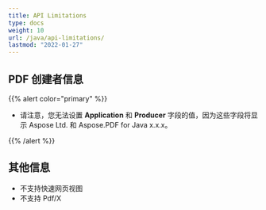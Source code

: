 ```yaml
---
title: API Limitations
type: docs
weight: 10
url: /java/api-limitations/
lastmod: "2022-01-27"
---
```


## PDF 创建者信息

{{% alert color="primary" %}}

- 请注意，您无法设置 **Application** 和 **Producer** 字段的值，因为这些字段将显示 Aspose Ltd. 和 Aspose.PDF for Java x.x.x。

{{% /alert %}}

## 其他信息

- 不支持快速网页视图
- 不支持 Pdf/X